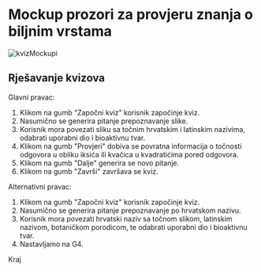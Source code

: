﻿# Mockup prozori za provjeru znanja o biljnim vrstama


![kvizMockupi](https://user-images.githubusercontent.com/48552045/55736127-ff4af080-5a22-11e9-9085-5740a3617e04.jpg)


## Rješavanje kvizova

Glavni pravac:
1.	Klikom na gumb "Započni kviz" korisnik započinje kviz.
1.	Nasumično se generira pitanje prepoznavanje slike.
1.	Korisnik mora povezati sliku sa točnim hrvatskim i latinskim nazivima, odabrati uporabni dio i bioaktivnu tvar.
1.	Klikom na gumb "Provjeri" dobiva se povratna informacija o točnosti odgovora u obliku iksića ili kvačica u kvadratićima pored odgovora.
1.	Klikom na gumb "Dalje" generira se novo pitanje.
1.	Klikom na gumb "Završi" završava se kviz.


Alternativni pravac:
1.	Klikom na gumb "Započni kviz" korisnik započinje kviz.
1.	Nasumično se generira pitanje prepoznavanje po hrvatskom nazivu.
1.  Korisnik mora povezati hrvatski naziv sa točnom slikom, latinskim nazivom, botaničkom porodicom, te odabrati uporabni dio i bioaktivnu tvar.
1.	Nastavljamo na G4.

Kraj

